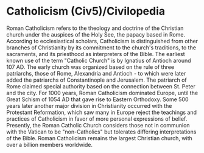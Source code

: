 # Catholicism (Civ5)/Civilopedia

Roman Catholicism refers to the theology and doctrine of the Christian church under the auspices of the Holy See, the papacy based in Rome. According to ecclesiastical scholars, Catholicism is distinguished from other branches of Christianity by its commitment to the church's traditions, to the sacraments, and its priesthood as interpreters of the Bible.
The earliest known use of the term "Catholic Church" is by Ignatius of Antioch around 107 AD. The early church was organized based on the rule of three patriarchs, those of Rome, Alexandria and Antioch - to which were later added the patriarchs of Constantinople and Jerusalem. The patriarch of Rome claimed special authority based on the connection between St. Peter and the city. For 1000 years, Roman Catholicism dominated Europe, until the Great Schism of 1054 AD that gave rise to Eastern Orthodoxy. Some 500 years later another major division in Christianity occurred with the Protestant Reformation, which saw many in Europe reject the teachings and practices of Catholicism in favor of more personal expressions of belief.
Presently, the Roman Catholic Church considers those not in communion with the Vatican to be "non-Catholics" but tolerates differing interpretations of the Bible. Roman Catholicism remains the largest Christian church, with over a billion members worldwide.
